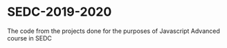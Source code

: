 # SEDC-2019-2020
The code from the projects done for the purposes of Javascript Advanced course in SEDC
